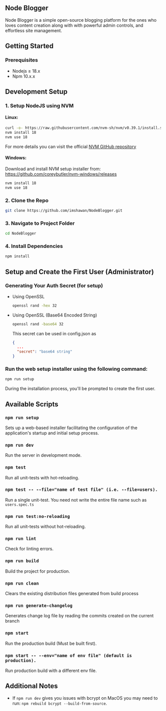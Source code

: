 ## Node Blogger

Node Blogger is a simple open-source blogging platform for the ones who loves content creation along with with powerful admin controls, and effortless site management.

## Getting Started

### Prerequisites
- Nodejs ≥ 18.x
- Npm 10.x.x

## Development Setup

### 1. Setup NodeJS using NVM

#### Linux:
```bash
curl -o- https://raw.githubusercontent.com/nvm-sh/nvm/v0.39.1/install.sh | bash
nvm install 18
nvm use 18
```
For more details you can visit the official [NVM GitHub repository](https://github.com/nvm-sh/nvm)

#### Windows:
Download and install NVM setup installer from: https://github.com/coreybutler/nvm-windows/releases

```bash
nvm install 18
nvm use 18
```

### 2. Clone the Repo
```bash
git clone https://github.com/imshawan/NodeBlogger.git
```

### 3. Navigate to Project Folder
```bash
cd NodeBlogger
```

### 4. Install Dependencies
```bash
npm install
```

## Setup and Create the First User (Administrator)

### Generating Your Auth Secret (for setup)
- Using OpenSSL
  ```bash
  openssl rand -hex 32
  ```
- Using OpenSSL (Base64 Encoded String)
  ```bash
  openssl rand -base64 32
  ```
  This secret can be used in config.json as
  ```json
  {
    ...
    "secret": "base64 string"
  }
  ```

###  Run the web setup installer using the following command:
```bash
npm run setup
```

During the installation process, you'll be prompted to create the first user.

## Available Scripts

### `npm run setup`

Sets up a web-based installer facilitating the configuration of the application's startup and initial setup process.

### `npm run dev`

Run the server in development mode.

### `npm test`

Run all unit-tests with hot-reloading.

### `npm test -- --file="name of test file" (i.e. --file=users).`

Run a single unit-test. You need not write the entire file name such as ``users.spec.ts``

### `npm run test:no-reloading`

Run all unit-tests without hot-reloading.

### `npm run lint`

Check for linting errors.

### `npm run build`

Build the project for production.

### `npm run clean`

Clears the existing distribution files generated from build process

### `npm run generate-changelog`
Generates change log file by reading the commits created on the current branch

### `npm start`

Run the production build (Must be built first).

### `npm start -- --env="name of env file" (default is production).`

Run production build with a different env file.


## Additional Notes

- If `npm run dev` gives you issues with bcrypt on MacOS you may need to run: `npm rebuild bcrypt --build-from-source`. 
